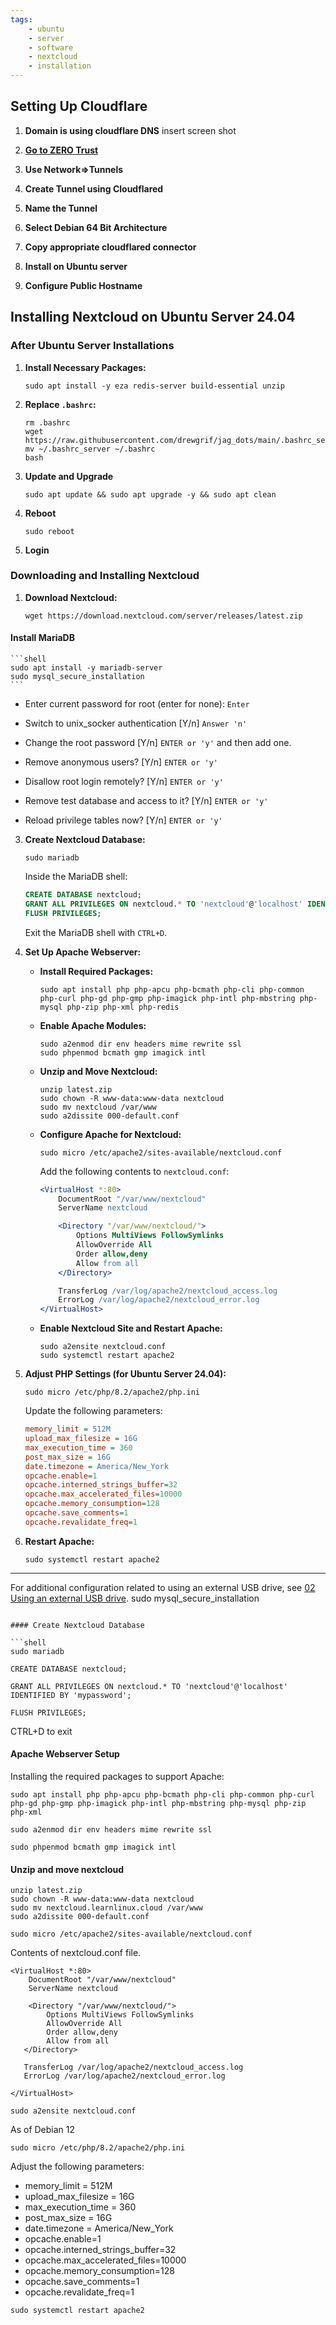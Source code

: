 ```yaml
---
tags:
    - ubuntu
    - server
    - software
    - nextcloud
    - installation
---
```


## Setting Up Cloudflare

1. **Domain is using cloudflare DNS**
insert screen shot

2. **[Go to ZERO Trust](https://one.dash.cloudflare.com)**

3. **Use Network=>Tunnels**

4. **Create Tunnel using Cloudflared**

5. **Name the Tunnel**

6. **Select Debian 64 Bit Architecture**

7. **Copy appropriate cloudflared connector**

8. **Install on Ubuntu server**

9. **Configure Public Hostname**


## Installing Nextcloud on Ubuntu Server 24.04

### After Ubuntu Server Installations

1. **Install Necessary Packages:**

    ```shell
    sudo apt install -y eza redis-server build-essential unzip
    ```

2. **Replace `.bashrc`:**

    ```shell
    rm .bashrc
    wget https://raw.githubusercontent.com/drewgrif/jag_dots/main/.bashrc_server
    mv ~/.bashrc_server ~/.bashrc
    bash
    ```
    
3. **Update and Upgrade**

	```shell
	sudo apt update && sudo apt upgrade -y && sudo apt clean
	
	```

4. **Reboot**

	```shell
	sudo reboot
	```

5. **Login**


### Downloading and Installing Nextcloud

1. **Download Nextcloud:**

    ```shell
    wget https://download.nextcloud.com/server/releases/latest.zip
    ```

#### Install MariaDB

    ```shell
    sudo apt install -y mariadb-server
    sudo mysql_secure_installation
    ```
    
- Enter current password for root (enter for none): ```Enter```

- Switch to unix_socker authentication [Y/n] ```Answer 'n'```

- Change the root password [Y/n] ```ENTER or 'y'``` and then add one.

- Remove anonymous users? [Y/n] ```ENTER or 'y'```

- Disallow root login remotely? [Y/n] ```ENTER or 'y'```

- Remove test database and access to it? [Y/n] ```ENTER or 'y'```

- Reload privilege tables now? [Y/n] ```ENTER or 'y'```

3. **Create Nextcloud Database:**

    ```shell
    sudo mariadb
    ```

    Inside the MariaDB shell:

    ```sql
    CREATE DATABASE nextcloud;
    GRANT ALL PRIVILEGES ON nextcloud.* TO 'nextcloud'@'localhost' IDENTIFIED BY 'mypassword';
    FLUSH PRIVILEGES;
    ```

    Exit the MariaDB shell with `CTRL+D`.

4. **Set Up Apache Webserver:**

    - **Install Required Packages:**

        ```shell
        sudo apt install php php-apcu php-bcmath php-cli php-common php-curl php-gd php-gmp php-imagick php-intl php-mbstring php-mysql php-zip php-xml php-redis
        ```

    - **Enable Apache Modules:**

        ```shell
        sudo a2enmod dir env headers mime rewrite ssl
        sudo phpenmod bcmath gmp imagick intl
        ```

    - **Unzip and Move Nextcloud:**

        ```shell
        unzip latest.zip
        sudo chown -R www-data:www-data nextcloud
        sudo mv nextcloud /var/www
        sudo a2dissite 000-default.conf
        ```

    - **Configure Apache for Nextcloud:**

        ```shell
        sudo micro /etc/apache2/sites-available/nextcloud.conf
        ```

        Add the following contents to `nextcloud.conf`:

        ```apache
        <VirtualHost *:80>
            DocumentRoot "/var/www/nextcloud"
            ServerName nextcloud

            <Directory "/var/www/nextcloud/">
                Options MultiViews FollowSymlinks
                AllowOverride All
                Order allow,deny
                Allow from all
            </Directory>

            TransferLog /var/log/apache2/nextcloud_access.log
            ErrorLog /var/log/apache2/nextcloud_error.log
        </VirtualHost>
        ```

    - **Enable Nextcloud Site and Restart Apache:**

        ```shell
        sudo a2ensite nextcloud.conf
        sudo systemctl restart apache2
        ```

5. **Adjust PHP Settings (for Ubuntu Server 24.04):**

    ```shell
    sudo micro /etc/php/8.2/apache2/php.ini
    ```

    Update the following parameters:

    ```ini
    memory_limit = 512M
    upload_max_filesize = 16G
    max_execution_time = 360
    post_max_size = 16G
    date.timezone = America/New_York
    opcache.enable=1
    opcache.interned_strings_buffer=32
    opcache.max_accelerated_files=10000
    opcache.memory_consumption=128
    opcache.save_comments=1
    opcache.revalidate_freq=1
    ```

6. **Restart Apache:**

    ```shell
    sudo systemctl restart apache2
    ```

---

For additional configuration related to using an external USB drive, see [02 Using an external USB drive](#).
sudo mysql_secure_installation
```

#### Create Nextcloud Database

```shell
sudo mariadb
```

```shell
CREATE DATABASE nextcloud;
```
```shell
GRANT ALL PRIVILEGES ON nextcloud.* TO 'nextcloud'@'localhost' IDENTIFIED BY 'mypassword';
```
```shell
FLUSH PRIVILEGES;
```
CTRL+D to exit

#### Apache Webserver Setup

Installing the required packages to support Apache:

``` shell
sudo apt install php php-apcu php-bcmath php-cli php-common php-curl php-gd php-gmp php-imagick php-intl php-mbstring php-mysql php-zip php-xml
```
```shell
sudo a2enmod dir env headers mime rewrite ssl
```
```shell
sudo phpenmod bcmath gmp imagick intl
```

#### Unzip and move nextcloud

```shell
unzip latest.zip
sudo chown -R www-data:www-data nextcloud
sudo mv nextcloud.learnlinux.cloud /var/www
sudo a2dissite 000-default.conf
```
```shell
sudo micro /etc/apache2/sites-available/nextcloud.conf
```
Contents of nextcloud.conf file.
```
<VirtualHost *:80>
    DocumentRoot "/var/www/nextcloud"
    ServerName nextcloud

    <Directory "/var/www/nextcloud/">
        Options MultiViews FollowSymlinks
        AllowOverride All
        Order allow,deny
        Allow from all
   </Directory>

   TransferLog /var/log/apache2/nextcloud_access.log
   ErrorLog /var/log/apache2/nextcloud_error.log

</VirtualHost>
```

```shell
sudo a2ensite nextcloud.conf
```

As of Debian 12
``` shell
sudo micro /etc/php/8.2/apache2/php.ini
```

Adjust the following parameters:

* memory_limit = 512M
* upload_max_filesize = 16G
* max_execution_time = 360
* post_max_size = 16G
* date.timezone = America/New_York
* opcache.enable=1
* opcache.interned_strings_buffer=32
* opcache.max_accelerated_files=10000
* opcache.memory_consumption=128
* opcache.save_comments=1
* opcache.revalidate_freq=1

```shell
sudo systemctl restart apache2
```
